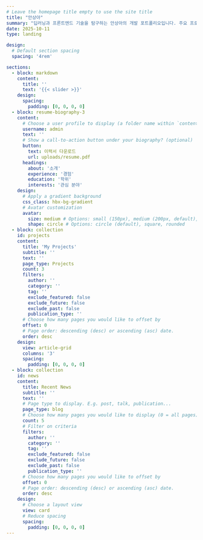 ```yaml
---
# Leave the homepage title empty to use the site title
title: "안상아"
summary: "딥러닝과 프론트엔드 기술을 탐구하는 안상아의 개발 포트폴리오입니다. 주요 프로젝트와 학습 기록을 확인해 보세요."
date: 2025-10-11
type: landing

design:
  # Default section spacing
  spacing: '4rem'

sections:
  - block: markdown
    content:
      title: ''
      text: '{{< slider >}}'
    design:
      spacing:
        padding: [0, 0, 0, 0]
  - block: resume-biography-3
    content:
      # Choose a user profile to display (a folder name within `content/authors/`)
      username: admin
      text: ''
      # Show a call-to-action button under your biography? (optional)
      button:
        text: 이력서 다운로드
        url: uploads/resume.pdf
      headings:
        about: '소개'
        experience: '경험'
        education: '학위'
        interests: '관심 분야'
    design:
      # Apply a gradient background
      css_class: hbx-bg-gradient
      # Avatar customization
      avatar:
        size: medium # Options: small (150px), medium (200px, default), large (320px), xl (400px), xxl (500px)
        shape: circle # Options: circle (default), square, rounded
  - block: collection
    id: projects
    content:
      title: 'My Projects'
      subtitle: ''
      text: ''
      page_type: Projects
      count: 3
      filters:
        author: ''
        category: ''
        tag: ''
        exclude_featured: false
        exclude_future: false
        exclude_past: false
        publication_type: ''
      # Choose how many pages you would like to offset by
      offset: 0
      # Page order: descending (desc) or ascending (asc) date.
      order: desc
    design:
      view: article-grid
      columns: '3'
      spacing:
        padding: [0, 0, 0, 0]
  - block: collection
    id: news
    content:
      title: Recent News
      subtitle: ''
      text: ''
      # Page type to display. E.g. post, talk, publication...
      page_type: blog
      # Choose how many pages you would like to display (0 = all pages)
      count: 5
      # Filter on criteria
      filters:
        author: ''
        category: ''
        tag: ''
        exclude_featured: false
        exclude_future: false
        exclude_past: false
        publication_type: ''
      # Choose how many pages you would like to offset by
      offset: 0
      # Page order: descending (desc) or ascending (asc) date.
      order: desc
    design:
      # Choose a layout view
      view: card
      # Reduce spacing
      spacing:
        padding: [0, 0, 0, 0]
---
```

